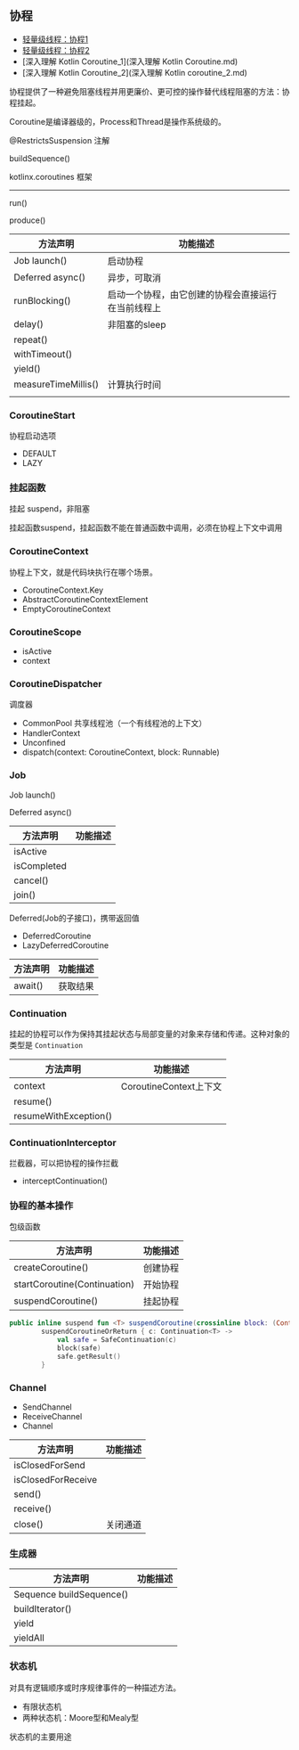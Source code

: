 ## 协程

* [轻量级线程：协程1](轻量级线程：协程1.md)
* [轻量级线程：协程2](轻量级线程：协程2.md)
* [深入理解 Kotlin Coroutine_1](深入理解 Kotlin Coroutine.md)
* [深入理解 Kotlin Coroutine_2](深入理解 Kotlin coroutine_2.md)

协程提供了一种避免阻塞线程并用更廉价、更可控的操作替代线程阻塞的方法：协程挂起。

Coroutine是编译器级的，Process和Thread是操作系统级的。

@RestrictsSuspension 注解

buildSequence()

kotlinx.coroutines 框架

----

run()

produce()

| 方法声明                | 功能描述                      |
| ------------------- | ------------------------- |
| Job launch()        | 启动协程                      |
| Deferred async()    | 异步，可取消                    |
| runBlocking()       | 启动一个协程，由它创建的协程会直接运行在当前线程上 |
| delay()             | 非阻塞的sleep                 |
| repeat()            |                           |
| withTimeout()       |                           |
| yield()             |                           |
| measureTimeMillis() | 计算执行时间                    |
|                     |                           |

### CoroutineStart

协程启动选项

- DEFAULT
- LAZY

### 挂起函数

挂起 suspend，非阻塞

挂起函数suspend，挂起函数不能在普通函数中调用，必须在协程上下文中调用

### CoroutineContext

协程上下文，就是代码块执行在哪个场景。

- CoroutineContext.Key
- AbstractCoroutineContextElement
- EmptyCoroutineContext

### CoroutineScope

- isActive
- context

### CoroutineDispatcher

调度器

- CommonPool 共享线程池（一个有线程池的上下文）
- HandlerContext
- Unconfined
- dispatch(context: CoroutineContext, block: Runnable)

### Job

Job launch()

Deferred async()

| 方法声明        | 功能描述 |
| ----------- | ---- |
| isActive    |      |
| isCompleted |      |
| cancel()    |      |
| join()      |      |

Deferred(Job的子接口)，携带返回值

- DeferredCoroutine
- LazyDeferredCoroutine

| 方法声明    | 功能描述 |
| ------- | ---- |
| await() | 获取结果 |

### Continuation

挂起的协程可以作为保持其挂起状态与局部变量的对象来存储和传递。这种对象的类型是 `Continuation`

| 方法声明                  | 功能描述                |
| --------------------- | ------------------- |
| context               | CoroutineContext上下文 |
| resume()              |                     |
| resumeWithException() |                     |

### ContinuationInterceptor

拦截器，可以把协程的操作拦截

- interceptContinuation()

### 协程的基本操作

包级函数

| 方法声明                         | 功能描述 |
| ---------------------------- | ---- |
| createCoroutine()            | 创建协程 |
| startCoroutine(Continuation) | 开始协程 |
| suspendCoroutine()           | 挂起协程 |

```kotlin
public inline suspend fun <T> suspendCoroutine(crossinline block: (Continuation<T>) -> Unit): T =
        suspendCoroutineOrReturn { c: Continuation<T> ->
            val safe = SafeContinuation(c)
            block(safe)
            safe.getResult()
        }
```
### Channel

- SendChannel
- ReceiveChannel
- Channel

| 方法声明               | 功能描述 |
| ------------------ | ---- |
| isClosedForSend    |      |
| isClosedForReceive |      |
| send()             |      |
| receive()          |      |
| close()            | 关闭通道 |

### 生成器

| 方法声明                     | 功能描述 |
| ------------------------ | ---- |
| Sequence buildSequence() |      |
| buildIterator()          |      |
| yield                    |      |
| yieldAll                 |      |

### 状态机

对具有逻辑顺序或时序规律事件的一种描述方法。

- 有限状态机
- 两种状态机：Moore型和Mealy型

状态机的主要用途
